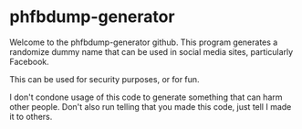 # phfbdump-generator

Welcome to the phfbdump-generator github. This program generates a randomize dummy name that can be used in social media sites, particularly Facebook. 

This can be used for security purposes, or for fun.

I don't condone usage of this code to generate something that can harm other people. Don't also run telling that you made this code, just tell I made it to others.
